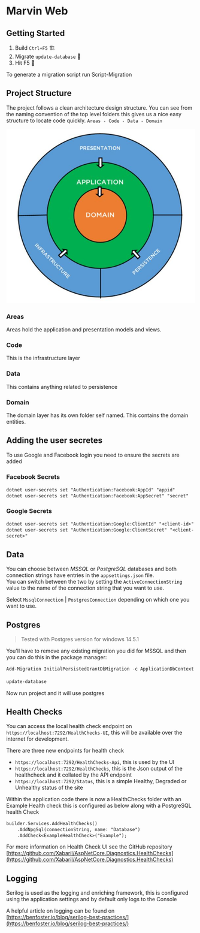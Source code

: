 # Marvin Web

## Getting Started

1. Build `Ctrl+F5` 🏗
2. Migrate `update-database` 📅
3. Hit F5 🚀

To generate a migration script run Script-Migration

## Project Structure

The project follows a clean architecture design structure. You can see from the naming convention of the top level folders this gives us a nice easy structure to locate code quickly. `Areas - Code - Data - Domain`

![clean-architecture.jpg](./docs/.img/clean-architecture.jpg)

### Areas

Areas hold the application and presentation models and views.

### Code

This is the infrastructure layer

### Data

This contains anything related to persistence

### Domain

The domain layer has its own folder self named. This contains the domain entities.


## Adding the user secretes

To use Google and Facebook login you need to ensure the secrets are added

### Facebook Secrets

```
dotnet user-secrets set "Authentication:Facebook:AppId" "appid"
dotnet user-secrets set "Authentication:Facebook:AppSecret" "secret"
```

### Google Secrets

```
dotnet user-secrets set "Authentication:Google:ClientId" "<client-id>"
dotnet user-secrets set "Authentication:Google:ClientSecret" "<client-secret>"
```

## Data

You can choose between *MSSQL* or *PostgreSQL* databases and both connection strings have entries in the `appsettings.json` file.   
You can switch between the two by setting the `ActiveConnectionString` value to the name of the connection string that you want to use.

Select `MssqlConnection` | `PostgresConnection` depending on which one you want to use.


## Postgres

> Tested with Postgres version for windows 14.5.1

You'll have to remove any existing migration you did for MSSQL and then you can do this in the package manager:

```powershell
Add-Migration InitialPersistedGrantDbMigration -c ApplicationDbContext -o Data/Migrations

update-database
```

Now run project and it will use postgres

## Health Checks

You can access the local health check endpoint on `https://localhost:7292/HealthChecks-UI`, this will be available over the internet for development.

There are three new endpoints for health check
* `https://localhost:7292/HealthChecks-Api`, this is used by the UI
* `https://localhost:7292/HealthChecks`, this is the Json output of the healthcheck and it collated by the API endpoint
* `https://localhost:7292/Status`, this is a simple Healthy, Degraded or Unhealthy status of the site

Within the application code there is now a HealthChecks folder with an Example Health check this is configured as below along with a PostgreSQL health Check

```
builder.Services.AddHealthChecks()
    .AddNpgSql(connectionString, name: "Database")
    .AddCheck<ExampleHealthCheck>("Example");
```

For more information on Health Check UI see the GitHub repository [https://github.com/Xabaril/AspNetCore.Diagnostics.HealthChecks](https://github.com/Xabaril/AspNetCore.Diagnostics.HealthChecks)

## Logging

Serilog is used as the logging and enriching framework, this is configured using the application settings and by default only logs to the Console

A helpful article on logging can be found on [https://benfoster.io/blog/serilog-best-practices/](https://benfoster.io/blog/serilog-best-practices/)